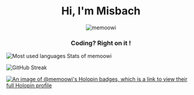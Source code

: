 <h1 align="center">Hi, I'm Misbach</h1>
<p align="center"> <img src="https://komarev.com/ghpvc/?username=memoowi&color=blue&style=for-the-badge&abbreviated=true" alt="memoowi" /> </p>
<h3 align="center">Coding? Right on it !</h3>

![Most used languages Stats of memoowi](https://github-readme-stats.vercel.app/api/top-langs/?username=memoowi&layout=compact&langs_count=10&theme=react)

![GitHub Streak](https://github-readme-streak-stats.herokuapp.com?user=memoowi&theme=discord-old-blurple&hide_border=true&border_radius=20&background=90%2C000000%2C6A8BBB&fire=EB0ECC)

[![An image of @memoowi's Holopin badges, which is a link to view their full Holopin profile](https://holopin.me/memoowi)](https://holopin.io/@memoowi)
